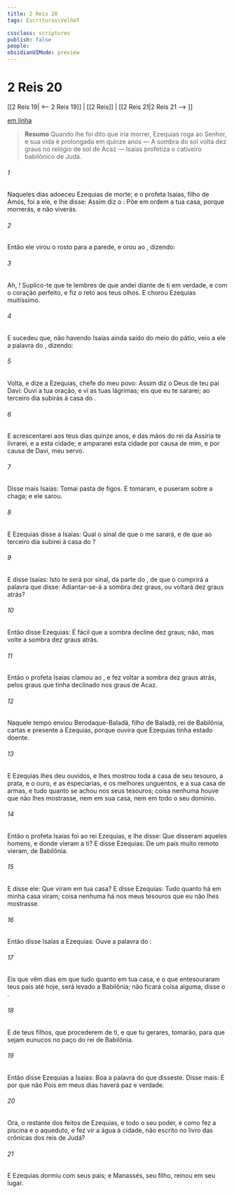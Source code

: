 ```yaml
---
title: 2 Reis 20
tags: Escrituras\VelhoT

cssclass: scriptures
publish: false
people:
obsidianUIMode: preview
---
```


# 2 Reis 20
[[2 Reis 19| <-- 2 Reis 19]] | [[2 Reis]] | [[2 Reis 21|2 Reis 21 --> ]]

[em linha](https://churchofjesuschrist.org/study/scriptures/ot/2-kgs/20?lang=por)

> __Resumo__
Quando lhe foi dito que iria morrer, Ezequias roga ao Senhor, e sua vida é prolongada em quinze anos — A sombra do sol volta dez graus no relógio de sol de Acaz — Isaías profetiza o cativeiro babilônico de Judá.

###### 1 
Naqueles dias adoeceu Ezequias de morte; e o profeta Isaías, filho de Amós, foi a ele, e lhe disse: Assim diz o : Põe em ordem a tua casa, porque morrerás, e não viverás.

###### 2 
Então ele virou o rosto para a parede, e orou ao , dizendo:

###### 3 
Ah, ! Suplico-te que te lembres de que andei diante de ti em verdade, e com o coração perfeito, e fiz o  reto aos teus olhos. E chorou Ezequias muitíssimo.

###### 4 
E sucedeu que, não havendo Isaías ainda saído do meio do pátio, veio a ele a palavra do , dizendo:

###### 5 
Volta, e dize a Ezequias, chefe do meu povo: Assim diz o  Deus de teu pai Davi: Ouvi a tua oração, e vi as tuas lágrimas; eis que eu te sararei; ao terceiro dia subirás à casa do .

###### 6 
E acrescentarei aos teus dias quinze anos, e das mãos do rei da Assíria te livrarei,  e a esta cidade; e ampararei esta cidade por causa de mim, e por causa de Davi, meu servo.

###### 7 
Disse mais Isaías: Tomai  pasta de figos. E  tomaram, e  puseram sobre a chaga; e ele sarou.

###### 8 
E Ezequias disse a Isaías: Qual  o sinal de que o  me sarará, e de que ao terceiro dia subirei à casa do ?

###### 9 
E disse Isaías: Isto te será por sinal, da parte do , de que o  cumprirá a palavra que disse: Adiantar-se-á a sombra dez graus, ou voltará dez graus atrás?

###### 10 
Então disse Ezequias: É fácil que a sombra decline dez graus; não, mas volte a sombra dez graus atrás.

###### 11 
Então o profeta Isaías clamou ao , e fez voltar a sombra dez graus atrás, pelos graus que tinha declinado nos graus  de Acaz.

###### 12 
Naquele tempo enviou Berodaque-Baladã, filho de Baladã, rei de Babilônia, cartas e  presente a Ezequias, porque ouvira que Ezequias tinha estado doente.

###### 13 
E Ezequias lhes deu ouvidos, e lhes mostrou toda a casa de seu tesouro, a prata, e o ouro, e as especiarias, e os melhores unguentos, e a sua casa de armas, e tudo quanto se achou nos seus tesouros; coisa nenhuma houve que não lhes mostrasse, nem em sua casa, nem em todo o seu domínio.

###### 14 
Então o profeta Isaías foi ao rei Ezequias, e lhe disse: Que disseram aqueles homens, e donde vieram a ti? E disse Ezequias: De um país muito remoto vieram, de Babilônia.

###### 15 
E disse ele: Que viram em tua casa? E disse Ezequias: Tudo quanto há em minha casa viram; coisa nenhuma há nos meus tesouros que eu não lhes mostrasse.

###### 16 
Então disse Isaías a Ezequias: Ouve a palavra do :

###### 17 
Eis que vêm dias em que tudo quanto  em tua casa, e o que entesouraram teus pais até  hoje, será levado a Babilônia; não ficará coisa alguma, disse o .

###### 18 
E  de teus filhos, que procederem de ti, e que tu gerares, tomarão, para que sejam eunucos no paço do rei de Babilônia.

###### 19 
Então disse Ezequias a Isaías: Boa  a palavra do  que disseste. Disse mais: E por que não  Pois em meus dias haverá paz e verdade.

###### 20 
Ora, o restante dos feitos de Ezequias, e todo o seu poder, e como fez a piscina e o aqueduto, e  fez vir a água à cidade,  não  escrito no livro das crônicas dos reis de Judá?

###### 21 
E Ezequias dormiu com seus pais; e Manassés, seu filho, reinou em seu lugar.

